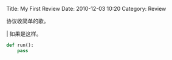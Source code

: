 Title: My First Review
Date: 2010-12-03 10:20
Category: Review

协议收简单的歌。

| 如果是这样。

```python
def run():
    pass

```